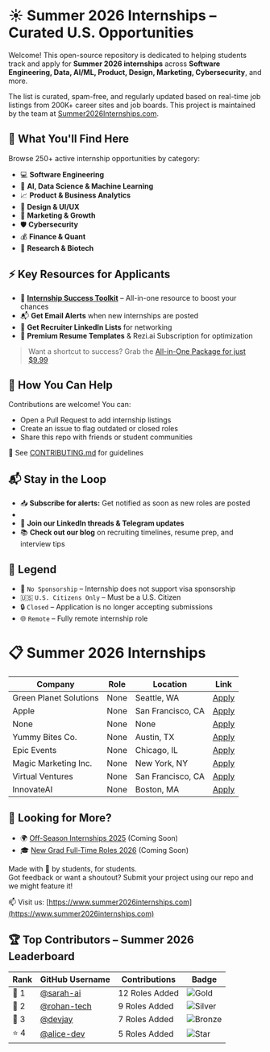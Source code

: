 # ☀️ Summer 2026 Internships – Curated U.S. Opportunities

Welcome! This open-source repository is dedicated to helping students track and apply for **Summer 2026 internships** across **Software Engineering, Data, AI/ML, Product, Design, Marketing, Cybersecurity**, and more.

The list is curated, spam-free, and regularly updated based on real-time job listings from 200K+ career sites and job boards. This project is maintained by the team at [Summer2026Internships.com](https://www.summer2026internships.com).

## 🎯 What You'll Find Here

Browse 250+ active internship opportunities by category:

- 💻 **Software Engineering**
- 🤖 **AI, Data Science & Machine Learning**
- 📈 **Product & Business Analytics**
- 🎨 **Design & UI/UX**
- 📢 **Marketing & Growth**
- 🛡 **Cybersecurity**
- 💰 **Finance & Quant**
- 🧪 **Research & Biotech**

## ⚡ Key Resources for Applicants

- 🧠 **[Internship Success Toolkit](https://www.summer2026internships.com)** – All-in-one resource to boost your chances
- 📬 **Get Email Alerts** when new internships are posted
- 🔗 **Get Recruiter LinkedIn Lists** for networking
- 📝 **Premium Resume Templates** & Rezi.ai Subscription for optimization

> Want a shortcut to success? Grab the [All-in-One Package for just $9.99](https://www.summer2026internships.com#all-in-one-package)

## 🙌 How You Can Help

Contributions are welcome! You can:
- Open a Pull Request to add internship listings
- Create an issue to flag outdated or closed roles
- Share this repo with friends or student communities

📌 See [CONTRIBUTING.md](CONTRIBUTING.md) for guidelines

## 📬 Stay in the Loop

- 📥 **Subscribe for alerts:** Get notified as soon as new roles are posted
- 
- 🧵 **Join our LinkedIn threads & Telegram updates**
- 📚 **Check out our blog** on recruiting timelines, resume prep, and interview tips

## 🔎 Legend

- 🛂 `No Sponsorship` – Internship does not support visa sponsorship
- 🇺🇸 `U.S. Citizens Only` – Must be a U.S. Citizen
- 🔒 `Closed` – Application is no longer accepting submissions
- 🌐 `Remote` – Fully remote internship role

# 📋 Summer 2026 Internships

<!-- START_TABLE -->
| Company | Role | Location | Link |
| --- | --- | --- | --- |
| Green Planet Solutions | None | Seattle, WA | [Apply](https://example7088.com/apply3) |
| Apple | None | San Francisco, CA  | [Apply](https://www.apple.com) |
| None | None | None | [Apply](www.google.com) |
| Yummy Bites Co. | None | Austin, TX | [Apply](https://exampleb084.com/apply4) |
| Epic Events | None | Chicago, IL | [Apply](https://example7b75.com/apply6) |
| Magic Marketing Inc. | None | New York, NY | [Apply](https://example098f.com/apply1) |
| Virtual Ventures | None | San Francisco, CA | [Apply](https://examplec8c6.com/apply2) |
| InnovateAI | None | Boston, MA | [Apply](https://example3082.com/apply5) |
<!-- END_TABLE -->

## 👀 Looking for More?

- 🌍 [Off-Season Internships 2025](#) (Coming Soon)
- 🎓 [New Grad Full-Time Roles 2026](#) (Coming Soon)

Made with 💚 by students, for students.  
Got feedback or want a shoutout? Submit your project using our repo and we might feature it!

📫 Visit us: [https://www.summer2026internships.com](https://www.summer2026internships.com)

## 🏆 Top Contributors – Summer 2026 Leaderboard

| Rank | GitHub Username | Contributions | Badge |
|------|------------------|---------------|--------|
| 🥇 1 | [@sarah-ai](https://github.com/sarah-ai) | 12 Roles Added | ![Gold](https://img.shields.io/badge/Gold%20Contributor-%23ffd700?style=flat-square&logo=github) |
| 🥈 2 | [@rohan-tech](https://github.com/rohan-tech) | 9 Roles Added | ![Silver](https://img.shields.io/badge/Silver%20Contributor-%23c0c0c0?style=flat-square&logo=github) |
| 🥉 3 | [@devjay](https://github.com/devjay) | 7 Roles Added | ![Bronze](https://img.shields.io/badge/Bronze%20Contributor-%23cd7f32?style=flat-square&logo=github) |
| ⭐ 4 | [@alice-dev](https://github.com/alice-dev) | 5 Roles Added | ![Star](https://img.shields.io/badge/Contributor-%2300c87e?style=flat-square) |
